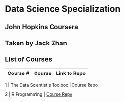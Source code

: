# Data Science Specialization
## John Hopkins Coursera
## Taken by Jack Zhan

## List of Courses 
Course # | Course | Link to Repo
--- | --- | --- 

1 |  The Data Scientist's Toolbox |  [Course Repo](https://github.com/jackjzhan/datasciencecoursera/tree/master/01_The_Data_Scientist_Toolbox "Git Repo")

2 |  R Programming |  [Course Repo](https://github.com/jackjzhan/datasciencecoursera/tree/master/02_R_Programming "Git Repo")